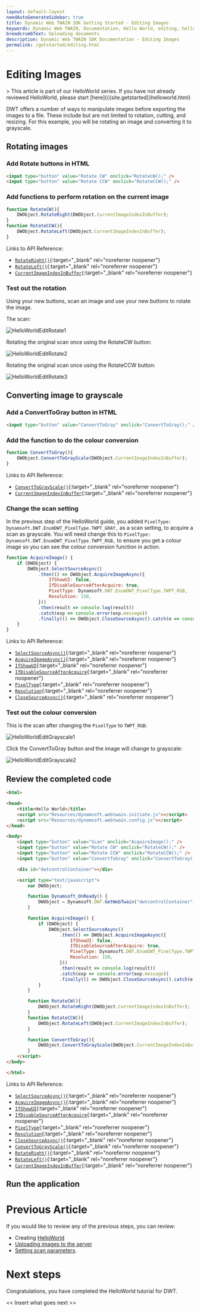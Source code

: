 ```yaml
---
layout: default-layout
needAutoGenerateSidebar: true
title: Dynamic Web TWAIN SDK Getting Started - Editing Images
keywords: Dynamic Web TWAIN, Documentation, Hello World, editing, helloworld
breadcrumbText: Uploading documents
description: Dynamic Web TWAIN SDK Documentation - Editing Images
permalink: /getstarted/editing.html
---
```



# Editing Images

<div class='blockquote-note'></div>
> This article is part of our HelloWorld series. If you have not already reviewed HelloWorld, please start [here]({{site.getstarted}}helloworld.html)

DWT offers a number of ways to manipulate images before exporting the images to a file. These include but are not limited to rotation, cutting, and resizing. For this example, you will be rotating an image and converting it to grayscale.

<!-- For the quick guide on available APIs, please see [ImageEditing]({{site.indepth}}features/edit.html){:target="_blank" rel="noreferrer noopener"} -->

## Rotating images

### Add Rotate buttons in HTML

```html
<input type="button" value="Rotate CW" onclick="RotateCW();" />
<input type="button" value="Rotate CCW" onclick="RotateCCW();" />
```

### Add functions to perform rotation on the current image

```js
function RotateCW(){
    DWObject.RotateRight(DWObject.CurrentImageIndexInBuffer);
}
function RotateCCW(){
    DWObject.RotateLeft(DWObject.CurrentImageIndexInBuffer);
}
```

Links to API Reference:

- [`RotateRight()`]({{site.info}}api/WebTwain_Edit.html#rotateright){:target="_blank" rel="noreferrer noopener"}
- [`RotateLeft()`]({{site.info}}api/WebTwain_Edit.html#rotateleft){:target="_blank" rel="noreferrer noopener"}
- [`CurrentImageIndexInBuffer`]({{site.info}}api/WebTwain_Buffer.html#currentimageindexinbuffer){:target="_blank" rel="noreferrer noopener"}

### Test out the rotation

Using your new buttons, scan an image and use your new buttons to rotate the image.

The scan:

![HelloWorldEditRotate1]({{site.assets}}imgs/HelloWorldEditRotate1.png)

Rotating the original scan once using the RotateCW button:

![HelloWorldEditRotate2]({{site.assets}}imgs/HelloWorldEditRotate2.png)

Rotating the original scan once using the RotateCCW button:

![HelloWorldEditRotate3]({{site.assets}}imgs/HelloWorldEditRotate3.png)


## Converting image to grayscale

### Add a ConvertToGray button in HTML
```html
<input type="button" value="ConvertToGray" onclick="ConvertToGray();" />
```

### Add the function to do the colour conversion

```js
function ConvertToGray(){
    DWObject.ConvertToGrayScale(DWObject.CurrentImageIndexInBuffer);
}
```

Links to API Reference:

- [`ConvertToGrayScale()`]({{site.info}}api/WebTwain_Edit.html#converttograyscale){:target="_blank" rel="noreferrer noopener"}
- [`CurrentImageIndexInBuffer`]({{site.info}}api/WebTwain_Buffer.html#currentimageindexinbuffer){:target="_blank" rel="noreferrer noopener"}


### Change the scan setting

In the previous step of the HelloWorld guide, you added `PixelType: Dynamsoft.DWT.EnumDWT_PixelType.TWPT_GRAY,` as a scan setting, to acquire a scan as grayscale. You will need change this to `PixelType: Dynamsoft.DWT.EnumDWT_PixelType.TWPT_RGB,` to ensure you get a colour image so you can see the colour conversion function in action.

```js
function AcquireImage() {
    if (DWObject) {
        DWObject.SelectSourceAsync()
            .then(() => DWObject.AcquireImageAsync({
                IfShowUI: false,
                IfDisableSourceAfterAcquire: true,
                PixelType: Dynamsoft.DWT.EnumDWT_PixelType.TWPT_RGB,
                Resolution: 150,
            }))
            .then(result => console.log(result))
            .catch(exp => console.error(exp.message))
            .finally(() => DWObject.CloseSourceAsync().catch(e => console.error(e)));
    }
}

```

Links to API Reference:

- [`SelectSourceAsync()`]({{site.info}}api/WebTwain_Acquire.html#selectsourceasync){:target="_blank" rel="noreferrer noopener"}
- [`AcquireImageAsync()`]({{site.info}}api/WebTwain_Acquire.html#acquireimageasync){:target="_blank" rel="noreferrer noopener"}
- [`IfShowUI`]({{site.info}}api/WebTwain_Acquire.html#ifshowui){:target="_blank" rel="noreferrer noopener"}
- [`IfDisableSourceAfterAcquire`]({{site.info}}api/WebTwain_Acquire.html#ifdisablesourceafteracquire){:target="_blank" rel="noreferrer noopener"}
- [`PixelType`]({{site.info}}api/WebTwain_Acquire.html#pixeltype){:target="_blank" rel="noreferrer noopener"}
- [`Resolution`]({{site.info}}api/WebTwain_Acquire.html#resolution){:target="_blank" rel="noreferrer noopener"}
- [`CloseSourceAsync()`]({{site.info}}api/WebTwain_Acquire.html#closesourceasync){:target="_blank" rel="noreferrer noopener"}

### Test out the colour conversion

This is the scan after changing the `PixelType` to `TWPT_RGB`:

![HelloWorldEditGrayscale1]({{site.assets}}imgs/HelloWorldEditGrayscale1.png)

Click the ConvertToGray button and the image will change to grayscale:

![HelloWorldEditGrayscale2]({{site.assets}}imgs/HelloWorldEditGrayscale2.png)

## Review the completed code

```html
<html>

<head>
    <title>Hello World</title>
    <script src="Resources/dynamsoft.webtwain.initiate.js"></script>
    <script src="Resources/dynamsoft.webtwain.config.js"></script>
</head>

<body>
    <input type="button" value="Scan" onclick="AcquireImage();" />
    <input type="button" value="Rotate CW" onclick="RotateCW();" />
    <input type="button" value="Rotate CCW" onclick="RotateCCW();" />
    <input type="button" value="ConvertToGray" onclick="ConvertToGray();" />

    <div id="dwtcontrolContainer"></div>

    <script type="text/javascript">
        var DWObject;

        function Dynamsoft_OnReady() {
            DWObject = Dynamsoft.DWT.GetWebTwain("dwtcontrolContainer");
        }

        function AcquireImage() {
            if (DWObject) {
                DWObject.SelectSourceAsync()
                    .then(() => DWObject.AcquireImageAsync({
                        IfShowUI: false,
                        IfDisableSourceAfterAcquire: true,
                        PixelType: Dynamsoft.DWT.EnumDWT_PixelType.TWPT_RGB,
                        Resolution: 150,
                    }))
                    .then(result => console.log(result))
                    .catch(exp => console.error(exp.message))
                    .finally(() => DWObject.CloseSourceAsync().catch(e => console.error(e)));
            }
        }

        function RotateCW(){
            DWObject.RotateRight(DWObject.CurrentImageIndexInBuffer);
        }
        function RotateCCW(){
            DWObject.RotateLeft(DWObject.CurrentImageIndexInBuffer);
        }

        function ConvertToGray(){
            DWObject.ConvertToGrayScale(DWObject.CurrentImageIndexInBuffer);
        }
    </script>
</body>

</html>
```

Links to API Reference:

- [`SelectSourceAsync()`]({{site.info}}api/WebTwain_Acquire.html#selectsourceasync){:target="_blank" rel="noreferrer noopener"}
- [`AcquireImageAsync()`]({{site.info}}api/WebTwain_Acquire.html#acquireimageasync){:target="_blank" rel="noreferrer noopener"}
- [`IfShowUI`]({{site.info}}api/WebTwain_Acquire.html#ifshowui){:target="_blank" rel="noreferrer noopener"}
- [`IfDisableSourceAfterAcquire`]({{site.info}}api/WebTwain_Acquire.html#ifdisablesourceafteracquire){:target="_blank" rel="noreferrer noopener"}
- [`PixelType`]({{site.info}}api/WebTwain_Acquire.html#pixeltype){:target="_blank" rel="noreferrer noopener"}
- [`Resolution`]({{site.info}}api/WebTwain_Acquire.html#resolution){:target="_blank" rel="noreferrer noopener"}
- [`CloseSourceAsync()`]({{site.info}}api/WebTwain_Acquire.html#closesourceasync){:target="_blank" rel="noreferrer noopener"}
- [`ConvertToGrayScale()`]({{site.info}}api/WebTwain_Edit.html#converttograyscale){:target="_blank" rel="noreferrer noopener"}
- [`RotateRight()`]({{site.info}}api/WebTwain_Edit.html#rotateright){:target="_blank" rel="noreferrer noopener"}
- [`RotateLeft()`]({{site.info}}api/WebTwain_Edit.html#rotateleft){:target="_blank" rel="noreferrer noopener"}
- [`CurrentImageIndexInBuffer`]({{site.info}}api/WebTwain_Buffer.html#currentimageindexinbuffer){:target="_blank" rel="noreferrer noopener"}

## Run the application

# Previous Article

If you would like to review any of the previous steps, you can review:
- Creating [HelloWorld]({{site.getstarted}}hellowworld.html)
- [Uploading images to the server]({{site.getstarted}}uploading.html)
- [Setting scan parameters]({{site.getstarted}}scansettings.html).

# Next steps

Congratulations, you have completed the HelloWorld tutorial for DWT.

<< Insert what goes next >>

<!-- 
- [Customising your scan settings]({{site.getstarted}}scansettings.html)
- [Review HelloWorld]({{site.getstarted}}helloworld.html)
- [Review Uploading Documents]({{site.getstarted}}uploading.html) -->
